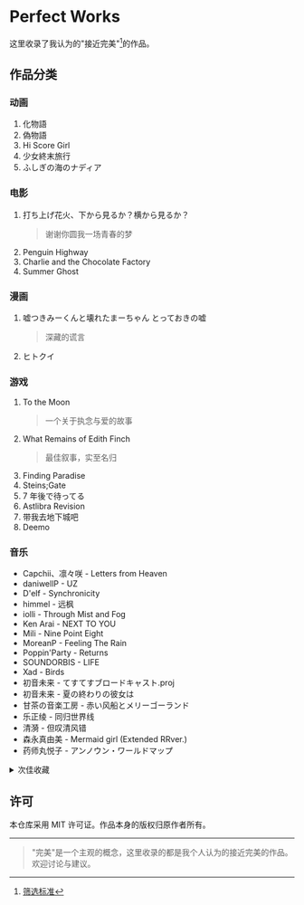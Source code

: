 # Perfect Works

这里收录了我认为的"接近完美"[^1]的作品。

[^1]: [筛选标准](./criteria/README.md)

## 作品分类

### 动画

1. 化物語
1. 偽物語
1. Hi Score Girl
1. 少女終末旅行
1. ふしぎの海のナディア

### 电影

1. 打ち上げ花火、下から見るか？横から見るか？
   > 谢谢你圆我一场青春的梦
1. Penguin Highway
1. Charlie and the Chocolate Factory
1. Summer Ghost

### 漫画

1. 嘘つきみーくんと壊れたまーちゃん とっておきの嘘
   > 深藏的谎言
1. ヒトクイ

### 游戏

1. To the Moon
   > 一个关于执念与爱的故事
1. What Remains of Edith Finch
   > 最佳叙事，实至名归
1. Finding Paradise
1. Steins;Gate
1. 7 年後で待ってる
1. Astlibra Revision
1. 带我去地下城吧
1. Deemo

### 音乐

- Capchii、凛々咲 - Letters from Heaven
- daniwellP - UZ
- D'elf - Synchronicity
- himmel - 远枫
- iolli - Through Mist and Fog
- Ken Arai - NEXT TO YOU
- Mili - Nine Point Eight
- MoreanP - Feeling The Rain
- Poppin'Party - Returns
- SOUNDORBIS - LIFE
- Xad - Birds
- 初音未来 - てすてすブロードキャスト.proj
- 初音未来 - 夏の終わりの彼女は
- 甘茶の音楽工房 - 赤い风船とメリーゴーランド
- 乐正绫 - 同归世界线
- 清漪 - 但叹清风错
- 森永真由美 - Mermaid girl (Extended RRver.)
- 药师丸悦子 - アンノウン・ワールドマップ

<details>
<summary>次佳收藏</summary>

- Approaching Nirvana - You
- azusa - 真夏のフォトグラフ
- CMJ - 所念皆星河
- D'elf - Code Answer
- DJ OKAWARI - Flower Dance
- EastNewSound - Relate
- EGOIST - The Everlasting Guilty Crown
- Lily - テロリスト
- MoreanP - 忆夏思乡
- MYTH & ROID - STYX HELIX
- niki、Lily - ジッタードール
- Pianoboy 高至豪 - The Truth That You Leave
- SawanoHiroyuki[nZk]、瑞葵 - Avid
- Shirfine - Illusionary Daytime
- supercell - My Dearest
- Valentin - A Little Story
- あやりす - 愛を誓いしヒメ飾り
- 蝶々 P、GUMI - 心做し
- 高橋李依 - 気まぐれロマンティック
- 流星 P、初音未来 - 胧月
- 琉芸 Miruku、缨缨 Ei - 花月夜【中文版】
- 伊藤加奈子 - アマデウス
- 竹達彩奈、巽悠衣子 - バランス KISS

</details>

## 许可

本仓库采用 MIT 许可证。作品本身的版权归原作者所有。

---

> "完美"是一个主观的概念，这里收录的都是我个人认为的接近完美的作品。欢迎讨论与建议。
